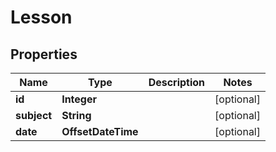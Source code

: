 

# Lesson


## Properties

| Name | Type | Description | Notes |
|------------ | ------------- | ------------- | -------------|
|**id** | **Integer** |  |  [optional] |
|**subject** | **String** |  |  [optional] |
|**date** | **OffsetDateTime** |  |  [optional] |



